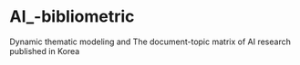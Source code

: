 # AI_-bibliometric
Dynamic thematic modeling and The document-topic matrix of AI research published in Korea 
